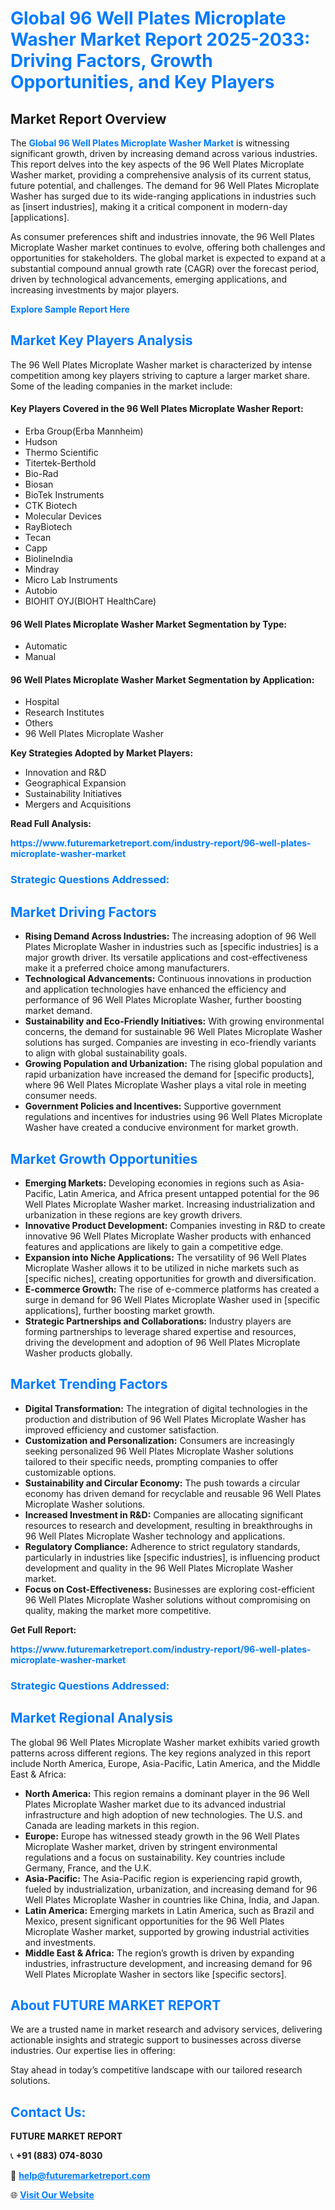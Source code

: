 <h1 style="color: #007BFF;">Global 96 Well Plates Microplate Washer Market Report 2025-2033: Driving Factors, Growth Opportunities, and Key Players</h1>

<section id="overview">
<h2>Market Report Overview</h2>
<p>The <a href="https://www.futuremarketreport.com/industry-report/96-well-plates-microplate-washer-market" style="color: #007BFF; text-decoration: none;"><strong>Global 96 Well Plates Microplate Washer Market</strong></a> is witnessing significant growth, driven by increasing demand across various industries. This report delves into the key aspects of the 96 Well Plates Microplate Washer market, providing a comprehensive analysis of its current status, future potential, and challenges. The demand for 96 Well Plates Microplate Washer has surged due to its wide-ranging applications in industries such as [insert industries], making it a critical component in modern-day [applications].</p>
<p>As consumer preferences shift and industries innovate, the 96 Well Plates Microplate Washer market continues to evolve, offering both challenges and opportunities for stakeholders. The global market is expected to expand at a substantial compound annual growth rate (CAGR) over the forecast period, driven by technological advancements, emerging applications, and increasing investments by major players.</p>
</section>

<section id="overview">
<p><a href="https://www.futuremarketreport.com/request-sample/reportId=126930" style="color: #007BFF; text-decoration: none;"><strong>Explore Sample Report Here</strong></a></p>
</section>

<section id="key-players">
<h2 style="color: #007BFF;">Market Key Players Analysis</h2>
<p>The 96 Well Plates Microplate Washer market is characterized by intense competition among key players striving to capture a larger market share. Some of the leading companies in the market include:</p>
<h4>Key Players Covered in the 96 Well Plates Microplate Washer Report:</h4>
<ul><li>Erba Group(Erba Mannheim)</li><li>Hudson</li><li>Thermo Scientific</li><li>Titertek-Berthold</li><li>Bio-Rad</li><li>Biosan</li><li>BioTek Instruments</li><li>CTK Biotech</li><li>Molecular Devices</li><li>RayBiotech</li><li>Tecan</li><li>Capp</li><li>BiolineIndia</li><li>Mindray</li><li>Micro Lab Instruments</li><li>Autobio</li><li>BIOHIT OYJ(BIOHT HealthCare)</li></ul>
<h4>96 Well Plates Microplate Washer Market Segmentation by Type:</h4>
<ul><li>Automatic</li><li>Manual</li></ul>

<h4>96 Well Plates Microplate Washer Market Segmentation by Application:</h4>
<ul><li>Hospital</li><li>Research Institutes</li><li>Others</li><li>96 Well Plates Microplate Washer</li></ul>
<p><strong>Key Strategies Adopted by Market Players:</strong></p>
<ul>
<li>Innovation and R&D</li>
<li>Geographical Expansion</li>
<li>Sustainability Initiatives</li>
<li>Mergers and Acquisitions</li>
</ul>
</section>

<section>
<p><strong>Read Full Analysis: </strong></p><a href="https://www.futuremarketreport.com/industry-report/96-well-plates-microplate-washer-market" style="color: #007BFF; text-decoration: none;"><strong>https://www.futuremarketreport.com/industry-report/96-well-plates-microplate-washer-market</strong></a>
<h3 style="color: #007BFF;">Strategic Questions Addressed:</h3>
</section>

<section id="driving-factors">
<h2 style="color: #007BFF;">Market Driving Factors</h2>
<ul>
<li><strong>Rising Demand Across Industries:</strong> The increasing adoption of 96 Well Plates Microplate Washer in industries such as [specific industries] is a major growth driver. Its versatile applications and cost-effectiveness make it a preferred choice among manufacturers.</li>
<li><strong>Technological Advancements:</strong> Continuous innovations in production and application technologies have enhanced the efficiency and performance of 96 Well Plates Microplate Washer, further boosting market demand.</li>
<li><strong>Sustainability and Eco-Friendly Initiatives:</strong> With growing environmental concerns, the demand for sustainable 96 Well Plates Microplate Washer solutions has surged. Companies are investing in eco-friendly variants to align with global sustainability goals.</li>
<li><strong>Growing Population and Urbanization:</strong> The rising global population and rapid urbanization have increased the demand for [specific products], where 96 Well Plates Microplate Washer plays a vital role in meeting consumer needs.</li>
<li><strong>Government Policies and Incentives:</strong> Supportive government regulations and incentives for industries using 96 Well Plates Microplate Washer have created a conducive environment for market growth.</li>
</ul>
</section>

<section id="growth-opportunities">
<h2 style="color: #007BFF;">Market Growth Opportunities</h2>
<ul>
<li><strong>Emerging Markets:</strong> Developing economies in regions such as Asia-Pacific, Latin America, and Africa present untapped potential for the 96 Well Plates Microplate Washer market. Increasing industrialization and urbanization in these regions are key growth drivers.</li>
<li><strong>Innovative Product Development:</strong> Companies investing in R&D to create innovative 96 Well Plates Microplate Washer products with enhanced features and applications are likely to gain a competitive edge.</li>
<li><strong>Expansion into Niche Applications:</strong> The versatility of 96 Well Plates Microplate Washer allows it to be utilized in niche markets such as [specific niches], creating opportunities for growth and diversification.</li>
<li><strong>E-commerce Growth:</strong> The rise of e-commerce platforms has created a surge in demand for 96 Well Plates Microplate Washer used in [specific applications], further boosting market growth.</li>
<li><strong>Strategic Partnerships and Collaborations:</strong> Industry players are forming partnerships to leverage shared expertise and resources, driving the development and adoption of 96 Well Plates Microplate Washer products globally.</li>
</ul>
</section>

<section id="trending-factors">
<h2 style="color: #007BFF;">Market Trending Factors</h2>
<ul>
<li><strong>Digital Transformation:</strong> The integration of digital technologies in the production and distribution of 96 Well Plates Microplate Washer has improved efficiency and customer satisfaction.</li>
<li><strong>Customization and Personalization:</strong> Consumers are increasingly seeking personalized 96 Well Plates Microplate Washer solutions tailored to their specific needs, prompting companies to offer customizable options.</li>
<li><strong>Sustainability and Circular Economy:</strong> The push towards a circular economy has driven demand for recyclable and reusable 96 Well Plates Microplate Washer solutions.</li>
<li><strong>Increased Investment in R&D:</strong> Companies are allocating significant resources to research and development, resulting in breakthroughs in 96 Well Plates Microplate Washer technology and applications.</li>
<li><strong>Regulatory Compliance:</strong> Adherence to strict regulatory standards, particularly in industries like [specific industries], is influencing product development and quality in the 96 Well Plates Microplate Washer market.</li>
<li><strong>Focus on Cost-Effectiveness:</strong> Businesses are exploring cost-efficient 96 Well Plates Microplate Washer solutions without compromising on quality, making the market more competitive.</li>
</ul>
</section>

<section>
<p><strong>Get Full Report: </strong></p><a href="https://www.futuremarketreport.com/industry-report/96-well-plates-microplate-washer-market" style="color: #007BFF; text-decoration: none;"><strong>https://www.futuremarketreport.com/industry-report/96-well-plates-microplate-washer-market</strong></a>
<h3 style="color: #007BFF;">Strategic Questions Addressed:</h3>
</section>


<section id="regional-analysis">
<h2 style="color: #007BFF;">Market Regional Analysis</h2>
<p>The global 96 Well Plates Microplate Washer market exhibits varied growth patterns across different regions. The key regions analyzed in this report include North America, Europe, Asia-Pacific, Latin America, and the Middle East & Africa:</p>
<ul>
<li><strong>North America:</strong> This region remains a dominant player in the 96 Well Plates Microplate Washer market due to its advanced industrial infrastructure and high adoption of new technologies. The U.S. and Canada are leading markets in this region.</li>
<li><strong>Europe:</strong> Europe has witnessed steady growth in the 96 Well Plates Microplate Washer market, driven by stringent environmental regulations and a focus on sustainability. Key countries include Germany, France, and the U.K.</li>
<li><strong>Asia-Pacific:</strong> The Asia-Pacific region is experiencing rapid growth, fueled by industrialization, urbanization, and increasing demand for 96 Well Plates Microplate Washer in countries like China, India, and Japan.</li>
<li><strong>Latin America:</strong> Emerging markets in Latin America, such as Brazil and Mexico, present significant opportunities for the 96 Well Plates Microplate Washer market, supported by growing industrial activities and investments.</li>
<li><strong>Middle East & Africa:</strong> The region’s growth is driven by expanding industries, infrastructure development, and increasing demand for 96 Well Plates Microplate Washer in sectors like [specific sectors].</li>
</ul>
</section>

<footer>
<h2 style="color: #007BFF;">About FUTURE MARKET REPORT</h2>
<p>We are a trusted name in market research and advisory services, delivering actionable insights and strategic support to businesses across diverse industries. Our expertise lies in offering:</p>

<p>Stay ahead in today’s competitive landscape with our tailored research solutions.</p>

<h2 style="color: #007BFF;">Contact Us:</h2>
<p><strong>FUTURE MARKET REPORT</strong></p>
<p>📞 <strong>+91 (883) 074-8030</strong></p>
<p>📧 <strong><a href="mailto:help@futuremarketreport.com" style="color: #007BFF;">help@futuremarketreport.com</a></strong></p>
<p>🌐 <strong><a href="https://www.futuremarketreport.com/" style="color: #007BFF;">Visit Our Website</a></strong></p>
</footer>